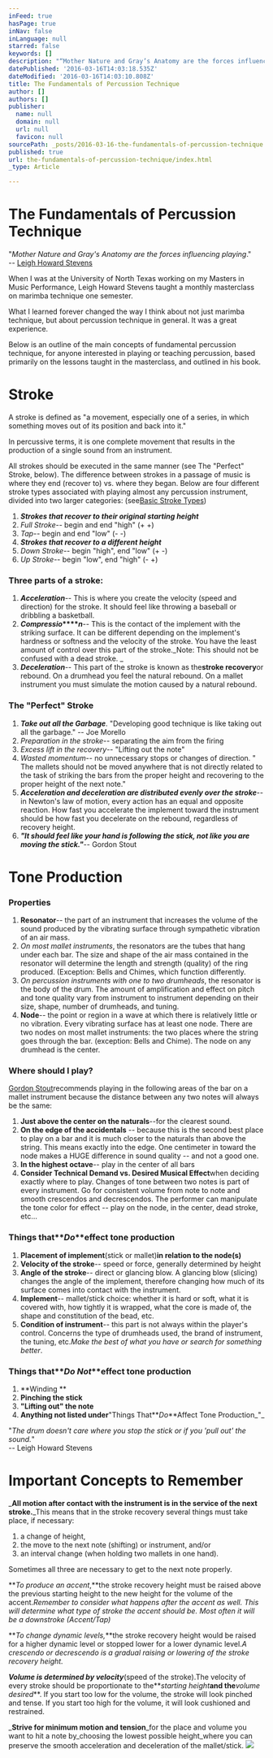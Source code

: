 ```yaml
---
inFeed: true
hasPage: true
inNav: false
inLanguage: null
starred: false
keywords: []
description: "“Mother Nature and Gray’s Anatomy are the forces influencing playing.”–\_Leigh Howard Stevens"
datePublished: '2016-03-16T14:03:18.535Z'
dateModified: '2016-03-16T14:03:10.808Z'
title: The Fundamentals of Percussion Technique
author: []
authors: []
publisher:
  name: null
  domain: null
  url: null
  favicon: null
sourcePath: _posts/2016-03-16-the-fundamentals-of-percussion-technique.md
published: true
url: the-fundamentals-of-percussion-technique/index.html
_type: Article

---
```

# The Fundamentals of Percussion Technique

"_Mother Nature and Gray's Anatomy are the forces influencing playing_."  
-- [Leigh Howard Stevens][0]

When I was at the University of North Texas working on my Masters in Music Performance, Leigh Howard Stevens taught a monthly masterclass on marimba technique one semester.

What I learned forever changed the way I think about not just marimba technique, but about percussion technique in general. It was a great experience.

Below is an outline of the main concepts of fundamental percussion technique, for anyone interested in playing or teaching percussion, based primarily on the lessons taught in the masterclass, and outlined in his book.

# Stroke

A stroke is defined as "a movement, especially one of a series, in which something moves out of its position and back into it."

In percussive terms, it is one complete movement that results in the production of a single sound from an instrument.

All strokes should be executed in the same manner (see The "Perfect" Stroke, below). The difference between strokes in a passage of music is where they end (recover to) vs. where they began. Below are four different stroke types associated with playing almost any percussion instrument, divided into two larger categories: (see[Basic Stroke Types][1])

1. **_Strokes that recover to their original starting height_**
  1. _Full Stroke_-- begin and end "high"  (+ +)
  2. _Tap_-- begin and end "low"  (- -)
2. **_Strokes that recover to a different height_**
  1. _Down Stroke_-- begin "high", end "low"  (+ -)
  2. _Up Stroke_-- begin "low", end "high"  (-  +)

### Three parts of a stroke:

1. **_Acceleration_**-- This is where you create the velocity (speed and direction) for the stroke. It should feel like throwing a baseball or dribbling a basketball.
2. **_Compressio_****_n_**-- This is the contact of the implement with the striking surface. It can be different depending on the implement's hardness or softness and the velocity of the stroke. You have the least amount of control over this part of the stroke._Note: This should not be confused with a dead stroke. _
3. **_Deceleration_**-- This part of the stroke is known as the**stroke recovery**or rebound. On a drumhead you feel the natural rebound. On a mallet instrument you must simulate the motion caused by a natural rebound.

### The "Perfect" Stroke

1. **_Take out all the Garbage_**. "Developing good technique is like taking out all the garbage." -- Joe Morello
  1. _Preparation in the stroke_-- separating the aim from the firing
  2. _Excess lift in the recovery_-- "Lifting out the note"
  3. _Wasted momentum_-- no unnecessary stops or changes of direction. " The mallets should not be moved anywhere that is not directly related to the task of striking the bars from the proper height and recovering to the proper height of the next note."
2. **_Acceleration and deceleration are distributed evenly over the stroke_**-- in Newton's law of motion, every action has an equal and opposite reaction. How fast you accelerate the implement toward the instrument should be how fast you decelerate on the rebound, regardless of recovery height.
3. **_"It should feel like your hand is following the stick, not like you are moving the stick."_**-- Gordon Stout

# Tone Production

### Properties

1. **Resonator**--  the part of an instrument that increases the volume of the sound produced by the vibrating surface through sympathetic vibration of an air mass.
  1. _On most mallet instruments_, the resonators are the tubes that hang under each bar. The size and shape of the air mass contained in the resonator will determine the length and strength (quality) of the ring produced. (Exception: Bells and Chimes, which function differently.
  2. _On percussion instruments with one to two drumheads_, the resonator is the body of the drum. The amount of amplification and effect on pitch and tone quality vary from instrument to instrument depending on their size, shape, number of drumheads, and tuning.
2. **Node**-- the point or region in a wave at which there is relatively little or no vibration. Every vibrating surface has at least one node. There are two nodes on most mallet instruments: the two places where the string goes through the bar. (exception: Bells and Chime). The node on any drumhead is the center.

### Where should I play?

[Gordon Stout][2]recommends playing in the following areas of the bar on a mallet instrument because the distance between any two notes will always be the same:

1. **Just above the center on the naturals**--for the clearest sound.
2. **On the edge of the accidentals** -- because this is the second best place to play on a bar and it is much closer to the naturals than above the string. This means exactly into the edge. One centimeter in toward the node makes a HUGE difference in sound quality -- and not a good one.
3. **In the highest octave**-- play in the center of all bars
4. **Consider Technical Demand vs. Desired Musical Effect**when deciding exactly where to play. Changes of tone between two notes is part of every instrument. Go for consistent volume from note to note and smooth crescendos and decrescendos. The performer can manipulate the tone color for effect -- play on the node, in the center, dead stroke, etc...

### Things that**_Do_**effect tone production

1. **Placement of implement**(stick or mallet)**in relation to the node(s)**
2. **Velocity of the stroke**-- speed or force, generally determined by height
3. **Angle of the stroke**-- direct or glancing blow. A glancing blow (slicing) changes the angle of the implement, therefore changing how much of its surface comes into contact with the instrument.
4. **Implement**-- mallet/stick choice: whether it is hard or soft, what it is covered with, how tightly it is wrapped, what the core is made of, the shape and constitution of the bead, etc.
5. **Condition of instrument**-- this part is not always within the player's control.  Concerns the type of drumheads used, the brand of instrument, the tuning, etc._Make the best of what you have or search for something better_.

### Things that**_Do Not_**effect tone production

1. **Winding **
2. **Pinching the stick**
3. **"Lifting out" the note**
4. **Anything not listed under**"Things That**_Do_**Affect Tone Production_"_

"_The drum doesn't care where you stop the stick or if you 'pull out' the sound._"  
-- Leigh Howard Stevens

# Important Concepts to Remember

_**All motion after contact with the instrument is in the service of the next stroke.**_This means that in the stroke recovery several things must take place, if necessary:

1. a change of height,
2. the move to the next note (shifting) or instrument, and/or
3. an interval change (when holding two mallets in one hand).

Sometimes all three are necessary to get to the next note properly.

**_To produce an accent_,**the stroke recovery height must be raised above the previous starting height to the new height for the volume of the accent._Remember to consider what happens after the accent as well. This will determine what type of stroke the accent should be. Most often it will be a downstroke (Accent/Tap)_

**_To change dynamic levels,_**the stroke recovery height would be raised for a higher dynamic level or stopped lower for a lower dynamic level._A crescendo or decrescendo is a gradual raising or lowering of the stroke recovery height._

**_Volume is determined by velocity_**(speed of the stroke).The velocity of every stroke should be proportionate to the**_starting height_**and the**_volume desired_**.  If you start too low for the volume, the stroke will look pinched and tense. If you start too high for the volume, it will look cushioned and restrained.

_**Strive for minimum motion and tension**_for the place and volume you want to hit a note by_choosing the lowest possible height_where you can preserve the smooth acceleration and deceleration of the mallet/stick.
![](https://the-grid-user-content.s3-us-west-2.amazonaws.com/58955a7d-2e2f-40e1-ab3a-0177440b2f75.jpg)

[0]: https://en.wikipedia.org/wiki/Leigh_Howard_Stevens "Leigh Howard Stevens"
[1]: http://dwaynerice.com/the-fundamentals-of-percussion-technique/stroke-types "Basic Stroke Types Diagram"
[2]: http://www.gordonstout.net/bio.html "Gordon Stout"